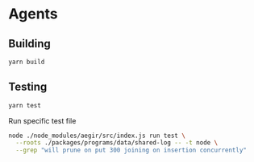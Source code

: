 # Agents

## Building
```bash 
yarn build 
```

## Testing 
```bash
yarn test
```

Run specific test file
```bash
node ./node_modules/aegir/src/index.js run test \
  --roots ./packages/programs/data/shared-log -- -t node \
  --grep "will prune on put 300 joining on insertion concurrently"
```

